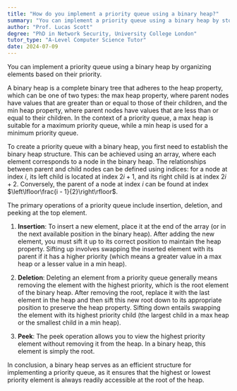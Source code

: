 ```yaml
---
title: "How do you implement a priority queue using a binary heap?"
summary: "You can implement a priority queue using a binary heap by storing elements in the heap based on their priority."
author: "Prof. Lucas Scott"
degree: "PhD in Network Security, University College London"
tutor_type: "A-Level Computer Science Tutor"
date: 2024-07-09
---
```


You can implement a priority queue using a binary heap by organizing elements based on their priority.

A binary heap is a complete binary tree that adheres to the heap property, which can be one of two types: the max heap property, where parent nodes have values that are greater than or equal to those of their children, and the min heap property, where parent nodes have values that are less than or equal to their children. In the context of a priority queue, a max heap is suitable for a maximum priority queue, while a min heap is used for a minimum priority queue.

To create a priority queue with a binary heap, you first need to establish the binary heap structure. This can be achieved using an array, where each element corresponds to a node in the binary heap. The relationships between parent and child nodes can be defined using indices: for a node at index $i$, its left child is located at index $2i + 1$, and its right child is at index $2i + 2$. Conversely, the parent of a node at index $i$ can be found at index $\left\lfloor\frac{i - 1}{2}\right\rfloor$.

The primary operations of a priority queue include insertion, deletion, and peeking at the top element. 

1. **Insertion**: To insert a new element, place it at the end of the array (or in the next available position in the binary heap). After adding the new element, you must sift it up to its correct position to maintain the heap property. Sifting up involves swapping the inserted element with its parent if it has a higher priority (which means a greater value in a max heap or a lesser value in a min heap).

2. **Deletion**: Deleting an element from a priority queue generally means removing the element with the highest priority, which is the root element of the binary heap. After removing the root, replace it with the last element in the heap and then sift this new root down to its appropriate position to preserve the heap property. Sifting down entails swapping the element with its highest priority child (the largest child in a max heap or the smallest child in a min heap).

3. **Peek**: The peek operation allows you to view the highest priority element without removing it from the heap. In a binary heap, this element is simply the root.

In conclusion, a binary heap serves as an efficient structure for implementing a priority queue, as it ensures that the highest or lowest priority element is always readily accessible at the root of the heap.
    